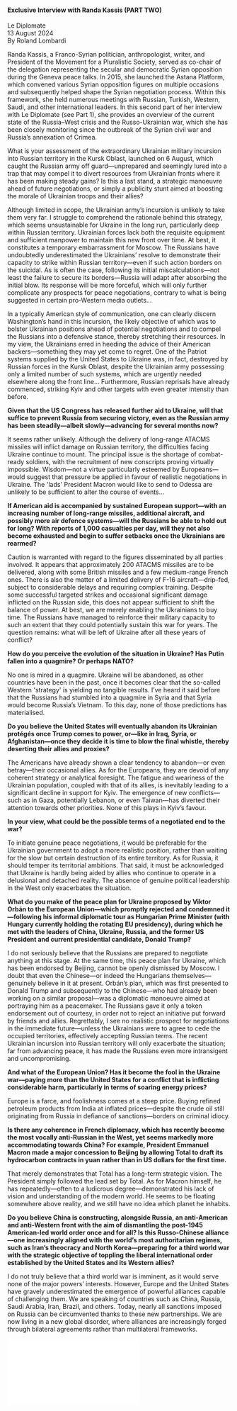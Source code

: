 <h4>Exclusive Interview with Randa Kassis (PART TWO)</h4>

Le Diplomate  
13 August 2024  
By Roland Lombardi

Randa Kassis, a Franco-Syrian politician, anthropologist, writer, and President of the Movement for a Pluralistic Society, served as co-chair of the delegation representing the secular and democratic Syrian opposition during the Geneva peace talks. In 2015, she launched the Astana Platform, which convened various Syrian opposition figures on multiple occasions and subsequently helped shape the Syrian negotiation process. Within this framework, she held numerous meetings with Russian, Turkish, Western, Saudi, and other international leaders. In this second part of her interview with Le Diplomate (see Part 1), she provides an overview of the current state of the Russia–West crisis and the Russo-Ukrainian war, which she has been closely monitoring since the outbreak of the Syrian civil war and Russia’s annexation of Crimea.

What is your assessment of the extraordinary Ukrainian military incursion into Russian territory in the Kursk Oblast, launched on 6 August, which caught the Russian army off guard—unprepared and seemingly lured into a trap that may compel it to divert resources from Ukrainian fronts where it has been making steady gains? Is this a last stand, a strategic manoeuvre ahead of future negotiations, or simply a publicity stunt aimed at boosting the morale of Ukrainian troops and their allies?</b>

Although limited in scope, the Ukrainian army’s incursion is unlikely to take them very far. I struggle to comprehend the rationale behind this strategy, which seems unsustainable for Ukraine in the long run, particularly deep within Russian territory. Ukrainian forces lack both the requisite equipment and sufficient manpower to maintain this new front over time. At best, it constitutes a temporary embarrassment for Moscow. The Russians have undoubtedly underestimated the Ukrainians’ resolve to demonstrate their capacity to strike within Russian territory—even if such action borders on the suicidal. As is often the case, following its initial miscalculations—not least the failure to secure its borders—Russia will adapt after absorbing the initial blow. Its response will be more forceful, which will only further complicate any prospects for peace negotiations, contrary to what is being suggested in certain pro-Western media outlets…

In a typically American style of communication, one can clearly discern Washington’s hand in this incursion, the likely objective of which was to bolster Ukrainian positions ahead of potential negotiations and to compel the Russians into a defensive stance, thereby stretching their resources. In my view, the Ukrainians erred in heeding the advice of their American backers—something they may yet come to regret. One of the Patriot systems supplied by the United States to Ukraine was, in fact, destroyed by Russian forces in the Kursk Oblast, despite the Ukrainian army possessing only a limited number of such systems, which are urgently needed elsewhere along the front line… Furthermore, Russian reprisals have already commenced, striking Kyiv and other targets with even greater intensity than before.

<b>Given that the US Congress has released further aid to Ukraine, will that suffice to prevent Russia from securing victory, even as the Russian army has been steadily—albeit slowly—advancing for several months now?</b>

It seems rather unlikely. Although the delivery of long-range ATACMS missiles will inflict damage on Russian territory, the difficulties facing Ukraine continue to mount. The principal issue is the shortage of combat-ready soldiers, with the recruitment of new conscripts proving virtually impossible. Wisdom—not a virtue particularly esteemed by Europeans—would suggest that pressure be applied in favour of realistic negotiations in Ukraine. The 'lads' President Macron would like to send to Odessa are unlikely to be sufficient to alter the course of events…

<b>If American aid is accompanied by sustained European support—with an increasing number of long-range missiles, additional aircraft, and possibly more air defence systems—will the Russians be able to hold out for long? With reports of 1,000 casualties per day, will they not also become exhausted and begin to suffer setbacks once the Ukrainians are rearmed?</b>

Caution is warranted with regard to the figures disseminated by all parties involved. It appears that approximately 200 ATACMS missiles are to be delivered, along with some British missiles and a few medium-range French ones. There is also the matter of a limited delivery of F-16 aircraft—drip-fed, subject to considerable delays and requiring complex training. Despite some successful targeted strikes and occasional significant damage inflicted on the Russian side, this does not appear sufficient to shift the balance of power. At best, we are merely enabling the Ukrainians to buy time. The Russians have managed to reinforce their military capacity to such an extent that they could potentially sustain this war for years. The question remains: what will be left of Ukraine after all these years of conflict?

<b>How do you perceive the evolution of the situation in Ukraine? Has Putin fallen into a quagmire? Or perhaps NATO?</b>

No one is mired in a quagmire. Ukraine will be abandoned, as other countries have been in the past, once it becomes clear that the so-called Western 'strategy' is yielding no tangible results. I’ve heard it said before that the Russians had stumbled into a quagmire in Syria and that Syria would become Russia’s Vietnam. To this day, none of those predictions has materialised.

<b>Do you believe the United States will eventually abandon its Ukrainian protégés once Trump comes to power, or—like in Iraq, Syria, or Afghanistan—once they decide it is time to blow the final whistle, thereby deserting their allies and proxies?</b>

The Americans have already shown a clear tendency to abandon—or even betray—their occasional allies. As for the Europeans, they are devoid of any coherent strategy or analytical foresight. The fatigue and weariness of the Ukrainian population, coupled with that of its allies, is inevitably leading to a significant decline in support for Kyiv. The emergence of new conflicts—such as in Gaza, potentially Lebanon, or even Taiwan—has diverted their attention towards other priorities. None of this plays in Kyiv’s favour.

<b>In your view, what could be the possible terms of a negotiated end to the war?</b>

To initiate genuine peace negotiations, it would be preferable for the Ukrainian government to adopt a more realistic position, rather than waiting for the slow but certain destruction of its entire territory. As for Russia, it should temper its territorial ambitions. That said, it must be acknowledged that Ukraine is hardly being aided by allies who continue to operate in a delusional and detached reality. The absence of genuine political leadership in the West only exacerbates the situation.

<b>What do you make of the peace plan for Ukraine proposed by Viktor Orbán to the European Union—which promptly rejected and condemned it—following his informal diplomatic tour as Hungarian Prime Minister (with Hungary currently holding the rotating EU presidency), during which he met with the leaders of China, Ukraine, Russia, and the former US President and current presidential candidate, Donald Trump?</b>

I do not seriously believe that the Russians are prepared to negotiate anything at this stage. At the same time, this peace plan for Ukraine, which has been endorsed by Beijing, cannot be openly dismissed by Moscow. I doubt that even the Chinese—or indeed the Hungarians themselves—genuinely believe in it at present. Orbán’s plan, which was first presented to Donald Trump and subsequently to the Chinese—who had already been working on a similar proposal—was a diplomatic manoeuvre aimed at portraying him as a peacemaker. The Russians gave it only a token endorsement out of courtesy, in order not to reject an initiative put forward by friends and allies. Regrettably, I see no realistic prospect for negotiations in the immediate future—unless the Ukrainians were to agree to cede the occupied territories, effectively accepting Russian terms. The recent Ukrainian incursion into Russian territory will only exacerbate the situation; far from advancing peace, it has made the Russians even more intransigent and uncompromising.

<b>And what of the European Union? Has it become the fool in the Ukraine war—paying more than the United States for a conflict that is inflicting considerable harm, particularly in terms of soaring energy prices?</b>

Europe is a farce, and foolishness comes at a steep price. Buying refined petroleum products from India at inflated prices—despite the crude oil still originating from Russia in defiance of sanctions—borders on criminal idiocy.

<b>Is there any coherence in French diplomacy, which has recently become the most vocally anti-Russian in the West, yet seems markedly more accommodating towards China? For example, President Emmanuel Macron made a major concession to Beijing by allowing Total to draft its hydrocarbon contracts in yuan rather than in US dollars for the first time.</b>

That merely demonstrates that Total has a long-term strategic vision. The President simply followed the lead set by Total. As for Macron himself, he has repeatedly—often to a ludicrous degree—demonstrated his lack of vision and understanding of the modern world. He seems to be floating somewhere above reality, and we still have no idea which planet he inhabits.

<b>Do you believe China is constructing, alongside Russia, an anti-American and anti-Western front with the aim of dismantling the post-1945 American-led world order once and for all? Is this Russo-Chinese alliance—one increasingly aligned with the world’s most authoritarian regimes, such as Iran’s theocracy and North Korea—preparing for a third world war with the strategic objective of toppling the liberal international order established by the United States and its Western allies?</b>

I do not truly believe that a third world war is imminent, as it would serve none of the major powers’ interests. However, Europe and the United States have gravely underestimated the emergence of powerful alliances capable of challenging them. We are speaking of countries such as China, Russia, Saudi Arabia, Iran, Brazil, and others. Today, nearly all sanctions imposed on Russia can be circumvented thanks to these new partnerships. We are now living in a new global disorder, where alliances are increasingly forged through bilateral agreements rather than multilateral frameworks.

![](11-LeDiplomate-8_2014.pdf)
<p></p>
